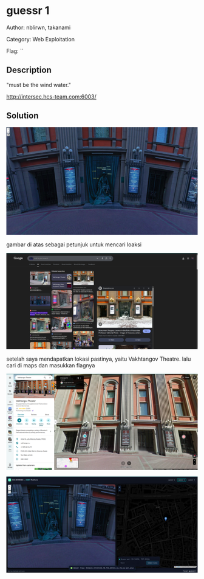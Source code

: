 # guessr 1

Author: nblirwn, takanami

Category: Web Exploitation

Flag: ``

## Description

"must be the wind water."

http://intersec.hcs-team.com:6003/


## Solution

![alt text](images/solver.png)

gambar di atas sebagai petunjuk untuk mencari loaksi

![alt text](images/hint1.png)

setelah saya mendapatkan lokasi pastinya, yaitu Vakhtangov Theatre. lalu cari di maps dan masukkan flagnya

![alt text](images/location.png)

![alt text](images/flag.png)